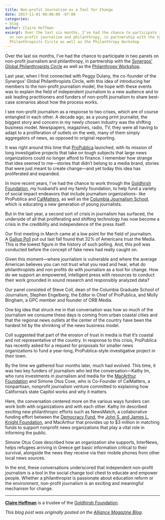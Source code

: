 ```yaml
---
title: Non-profit Journalism as a Tool for Change
date: 2017-11-01 00:00:00 -07:00
categories:
- blog
author: Claire Hoffman
excerpt: Over the last six months, I’ve had the chance to participate in two panels
  on non-profit journalism and philanthropy, in partnership with the Synergos’ Global
  Philanthropists Circle as well as the Philanthropy Workshop
---
```


Over the last six months, I’ve had the chance to participate in two panels on non-profit journalism and philanthropy, in partnership with the [Synergos’ Global Philanthropists Circle](https://www.synergos.org/global-philanthropists-circle) as well as the [Philanthropy Workshop](http://www.tpw.org/).

Last year, when I first connected with Peggy Dulany, the co-founder of the Synergos’ Global Philanthropists Circle, with this idea of introducing her members to the non-profit journalism model, the hope with these events was to explain the field of independent journalism to a new audience and to ask leading practitioners and funders of non-profit journalism to share best-case scenarios about how the process works.  

I see non-profit journalism as a response to two crises, which are of course entangled in each other. A decade ago, as a young print journalist, the biggest story and concern in my newly chosen industry was the shifting business model. Newspapers, magazines, radio, TV, they were all having to adapt to a proliferation of outlets on the web, many of them simply aggregators of news, as opposed to original reporting.  

It was right around this time that [ProPublica](https://www.propublica.org/) launched, with its mission of long investigative projects that take on tough subjects that large news organizations could no longer afford to finance. I remember how strange that idea seemed to me—stories that didn’t belong to a media brand, stories that were just meant to create change—and yet today this idea has proliferated and expanded.  

In more recent years, I’ve had the chance to work through the [Goldhirsh Foundation](http://www.goldhirshfoundation.org/), my husband’s and my family foundation, to help fund a variety of social impact endeavors that include journalism organizations- like ProPublica and [CalMatters](https://calmatters.org/), as well as the [Columbia Journalism School](https://journalism.columbia.edu/), which is educating a new generation of young journalists.

But in the last year, a second sort of crisis in journalism has surfaced, the underside of all that proliferating and shifting technology has now become a crisis in the credibility and independence of the press itself.  

Our first meeting in March came at a low point for the field of journalism. A [Gallup Poll](http://news.gallup.com/poll/195542/americans-trust-mass-media-sinks-new-low.aspx) put out last fall found that 32% of Americans trust the Media. This is the lowest figure in the history of such polling. And, this poll was conducted before the concept of fake news had really caught on.  

Given this moment—where journalism is vulnerable and where the average American believes you can not trust what you read and hear, what do philanthropists and non profits do with journalism as a tool for change. How do we support an empowered, intelligent press with resources to conduct their work grounded in sound research and responsibly analyzed data?  

Our panel consisted of Steve Coll, dean of the Columbia Graduate School of Journalism, Stephen Engelberg, the Editor in Chief of ProPublica, and Molly Bingham, a GPC member and founder of ORB Media.

One big idea that struck me in that conversation was how so much of the journalism we consume these days is coming from urban coastal cities and that the regional news outlets at the center of the country have been the hardest hit by the shrinking of the news business model.  

Coll suggested that part of the erosion of trust in media is that it’s coastal and not representative of the country. In response to this crisis, ProPublica has recently asked for a request for proposals for smaller news organizations to fund a year-long, ProPublica-style investigative project in their town.  

By the time we gathered four months later, much had evolved. This time, it was two key funders of journalism who led the conversation—Kathy Im, who runs investments in journalism and media for the [MacArthur Foundation](https://www.macfound.org/) and Simone Otus Coxe, who is Co-Founder of CalMatters, a nonpartisan, nonprofit journalism venture committed to explaining how California’s state Capitol works and why it matters.  

Here, the conversation centered more on the various ways funders can work both with organizations and with each other. Kathy Im described exciting new philanthropic efforts such as NewsMatch, a collaborative funding effort between the [Democracy Fund](http://www.democracyfund.org/), the [John S. and James L. Knight Foundation](https://knightfoundation.org/), and MacArthur that provides up to $3 million in matching funds to support nonprofit news organizations that play a vital role in informing the public.

Simone Otus Coxe described how an organization she supports, InterNews, helps refugees arriving in Greece get basic information critical to their survival, alongside the news they receive via their mobile phones from other local news sources.  

In the end, these conversations underscored that independent non-profit journalism is a tool in the social change tool chest to educate and empower people. Whether a philanthropist is passionate about education reform or the environment, non-profit journalism is an exciting and meaningful mechanism for change.  



* * * * * * * * * * * * * * * * * * * * * * * * * * * *



**[Claire Hoffman](/about/#claire-hoffman)** is a trustee of the [Goldhirsh Foundation](http://www.goldhirshfoundation.org/).

_This blog post was originally posted on the [Alliance Magazine Blog](http://www.alliancemagazine.org/blog/non-profit-journalism-tool-change/)._
